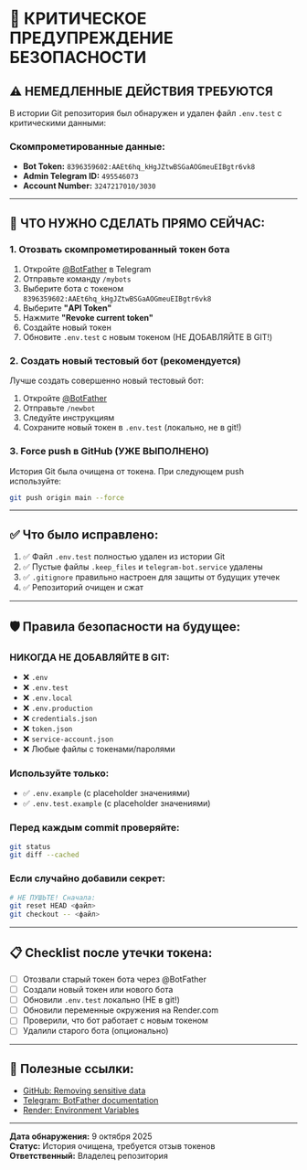 # 🔐 КРИТИЧЕСКОЕ ПРЕДУПРЕЖДЕНИЕ БЕЗОПАСНОСТИ

## ⚠️ НЕМЕДЛЕННЫЕ ДЕЙСТВИЯ ТРЕБУЮТСЯ

В истории Git репозитория был обнаружен и удален файл `.env.test` с критическими данными:

### Скомпрометированные данные:
- **Bot Token:** `8396359602:AAEt6hq_kHgJZtwBSGaAOGmeuEIBgtr6vk8`
- **Admin Telegram ID:** `495546073`
- **Account Number:** `3247217010/3030`

---

## 🚨 ЧТО НУЖНО СДЕЛАТЬ ПРЯМО СЕЙЧАС:

### 1. Отозвать скомпрометированный токен бота
1. Откройте [@BotFather](https://t.me/botfather) в Telegram
2. Отправьте команду `/mybots`
3. Выберите бота с токеном `8396359602:AAEt6hq_kHgJZtwBSGaAOGmeuEIBgtr6vk8`
4. Выберите **"API Token"**
5. Нажмите **"Revoke current token"**
6. Создайте новый токен
7. Обновите `.env.test` с новым токеном (НЕ ДОБАВЛЯЙТЕ В GIT!)

### 2. Создать новый тестовый бот (рекомендуется)
Лучше создать совершенно новый тестовый бот:
1. Откройте [@BotFather](https://t.me/botfather)
2. Отправьте `/newbot`
3. Следуйте инструкциям
4. Сохраните новый токен в `.env.test` (локально, не в git!)

### 3. Force push в GitHub (УЖЕ ВЫПОЛНЕНО)
История Git была очищена от токена. При следующем push используйте:
```bash
git push origin main --force
```

---

## ✅ Что было исправлено:

1. ✅ Файл `.env.test` полностью удален из истории Git
2. ✅ Пустые файлы `.keep_files` и `telegram-bot.service` удалены
3. ✅ `.gitignore` правильно настроен для защиты от будущих утечек
4. ✅ Репозиторий очищен и сжат

---

## 🛡️ Правила безопасности на будущее:

### НИКОГДА НЕ ДОБАВЛЯЙТЕ В GIT:
- ❌ `.env`
- ❌ `.env.test`
- ❌ `.env.local`
- ❌ `.env.production`
- ❌ `credentials.json`
- ❌ `token.json`
- ❌ `service-account.json`
- ❌ Любые файлы с токенами/паролями

### Используйте только:
- ✅ `.env.example` (с placeholder значениями)
- ✅ `.env.test.example` (с placeholder значениями)

### Перед каждым commit проверяйте:
```bash
git status
git diff --cached
```

### Если случайно добавили секрет:
```bash
# НЕ ПУШЬТЕ! Сначала:
git reset HEAD <файл>
git checkout -- <файл>
```

---

## 📋 Checklist после утечки токена:

- [ ] Отозвали старый токен бота через @BotFather
- [ ] Создали новый токен или нового бота
- [ ] Обновили `.env.test` локально (НЕ в git!)
- [ ] Обновили переменные окружения на Render.com
- [ ] Проверили, что бот работает с новым токеном
- [ ] Удалили старого бота (опционально)

---

## 🔗 Полезные ссылки:

- [GitHub: Removing sensitive data](https://docs.github.com/en/authentication/keeping-your-account-and-data-secure/removing-sensitive-data-from-a-repository)
- [Telegram: BotFather documentation](https://core.telegram.org/bots#6-botfather)
- [Render: Environment Variables](https://render.com/docs/environment-variables)

---

**Дата обнаружения:** 9 октября 2025  
**Статус:** История очищена, требуется отзыв токенов  
**Ответственный:** Владелец репозитория
